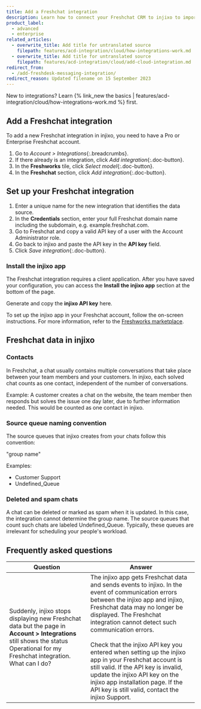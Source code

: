 ```yaml
---
title: Add a Freshchat integration
description: Learn how to connect your Freshchat CRM to injixo to import data.
product_label:
  - advanced
  - enterprise
related_articles:
  - overwrite_title: Add title for untranslated source
    filepath: features/acd-integration/cloud/how-integrations-work.md
  - overwrite_title: Add title for untranslated source
    filepath: features/acd-integration/cloud/add-cloud-integration.md
redirect_from:
  - /add-freshdesk-messaging-integration/
redirect_reason: Updated filename on 15 September 2023
---
```


New to integrations? Learn {% link_new the basics | features/acd-integration/cloud/how-integrations-work.md %} first.

## Add a Freshchat integration

To add a new Freshchat integration in injixo, you need to have a Pro or Enterprise Freshchat account.

1. Go to _Account > Integrations_{:.breadcrumbs}.
2. If there already is an integration, click _Add integration_{:.doc-button}.
3. In the **Freshworks** tile, click _Select model_{:.doc-button}.
4. In the **Freshchat** section, click _Add integration_{:.doc-button}.

## Set up your Freshchat integration

1. Enter a unique name for the new integration that identifies the data source.
2. In the **Credentials** section, enter your full Freshchat domain name including the subdomain, e.g. example.freshchat.com.
3. Go to Freshchat and copy a valid API key of a user with the Account Administrator role.
4. Go back to injixo and paste the API key in the **API key** field.
5. Click _Save integration_{:.doc-button}.

### Install the injixo app

The Freshchat integration requires a client application. After you have saved your configuration, you can access the **Install the injixo app** section at the bottom of the page.

Generate and copy the **injixo API key** here.

To set up the injixo app in your Freshchat account, follow the on-screen instructions. For more information, refer to the [Freshworks marketplace](https://www.freshworks.com/apps/injixo_connect).

## Freshchat data in injixo

### Contacts

In Freshchat, a chat usually contains multiple conversations that take place between your team members and your customers. In injixo, each solved chat counts as one contact, independent of the number of conversations.

Example: A customer creates a chat on the website, the team member then responds but solves the issue one day later, due to further information needed. This would be counted as one contact in injixo.

### Source queue naming convention

The source queues that injixo creates from your chats follow this convention:

"group name"

Examples:

- Customer Support
- Undefined_Queue

### Deleted and spam chats

A chat can be deleted or marked as spam when it is updated. In this case, the integration cannot determine the group name. The source queues that count such chats are labeled Undefined_Queue. Typically, these queues are irrelevant for scheduling your people's workload.

## Frequently asked questions

| Question                                                                                                                                                                        | Answer                                                                                                                                                                                                                                                                                                                                                                                                                                                                                                                              |
| ------------------------------------------------------------------------------------------------------------------------------------------------------------------------------- | ----------------------------------------------------------------------------------------------------------------------------------------------------------------------------------------------------------------------------------------------------------------------------------------------------------------------------------------------------------------------------------------------------------------------------------------------------------------------------------------------------------------------------------- |
| Suddenly, injixo stops displaying new Freshchat data but the page in **Account > Integrations** still shows the status Operational for my Freshchat integration. What can I do? | The injixo app gets Freshchat data and sends events to injixo. In the event of communication errors between the injixo app and injixo, Freshchat data may no longer be displayed. The Freshchat integration cannot detect such communication errors.<br><br>Check that the injixo API key you entered when setting up the injixo app in your Freshchat account is still valid. If the API key is invalid, update the injixo API key on the injixo app installation page. If the API key is still valid, contact the injixo Support. |
